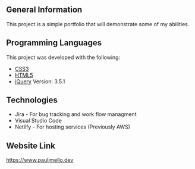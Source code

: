 ## General Information
This project is a simple portfolio that will demonstrate some of my abilities. 
	
## Programming Languages
This project was developed with the following:
* [CSS3](https://github.com/pauljmello/my-website/blob/main/style.css)
* [HTML5](https://github.com/pauljmello/my-website/blob/main/index.html)
* [jQuery](https://github.com/pauljmello/my-website/blob/main/script.js) Version: 3.5.1

## Technologies
* Jira - For bug tracking and work flow managment
* Visual Studio Code
* Netlify - For hosting services
    (Previously AWS)

## Website Link
https://www.pauljmello.dev
